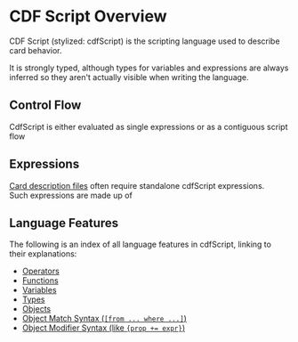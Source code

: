 # CDF Script Overview

CDF Script (stylized: cdfScript) is the scripting language used to describe card behavior.

It is strongly typed, although types for variables and expressions are always inferred so they aren't actually visible when writing the language.

## Control Flow
CdfScript is either evaluated as single expressions or as a contiguous script flow

## Expressions
[Card description files](./cdfFileStructure.md) often require standalone cdfScript expressions.  
Such expressions are made up of 

## Language Features
The following is an index of all language features in cdfScript, linking to their explanations:
- [Operators](./TODO:)
- [Functions](./TODO:)
- [Variables](./TODO:)
- [Types](./TODO:)
- [Objects](./TODO:)
- [Object Match Syntax (`[from ... where ...]`)](./TODO:)
- [Object Modifier Syntax (like `{prop += expr}`)](./TODO:)